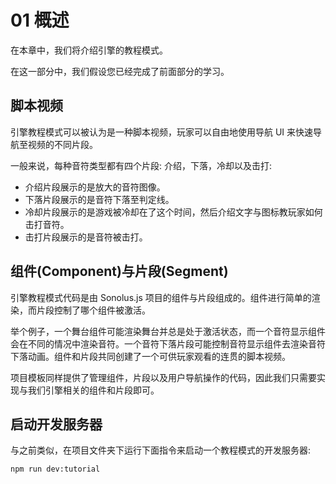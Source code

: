 # 01 概述

在本章中，我们将介绍引擎的教程模式。

在这一部分中，我们假设您已经完成了前面部分的学习。

## 脚本视频

引擎教程模式可以被认为是一种脚本视频，玩家可以自由地使用导航 UI 来快速导航至视频的不同片段。

一般来说，每种音符类型都有四个片段: 介绍，下落，冷却以及击打:

-   介绍片段展示的是放大的音符图像。
-   下落片段展示的是音符下落至判定线。
-   冷却片段展示的是游戏被冷却在了这个时间，然后介绍文字与图标教玩家如何击打音符。
-   击打片段展示的是音符被击打。

## 组件(Component)与片段(Segment)

引擎教程模式代码是由 Sonolus.js 项目的组件与片段组成的。组件进行简单的渲染，而片段控制了哪个组件被激活。

举个例子，一个舞台组件可能渲染舞台并总是处于激活状态，而一个音符显示组件会在不同的情况中渲染音符。一个音符下落片段可能控制音符显示组件去渲染音符下落动画。组件和片段共同创建了一个可供玩家观看的连贯的脚本视频。

项目模板同样提供了管理组件，片段以及用户导航操作的代码，因此我们只需要实现与我们引擎相关的组件和片段即可。

## 启动开发服务器

与之前类似，在项目文件夹下运行下面指令来启动一个教程模式的开发服务器:

```shell
npm run dev:tutorial
```
